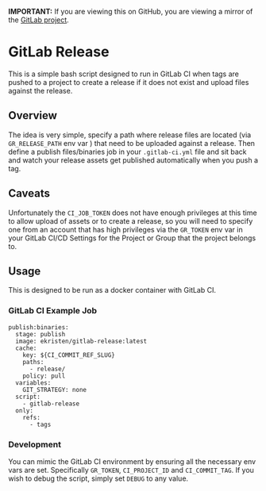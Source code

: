 **IMPORTANT:** If you are viewing this on GitHub, you are viewing a mirror of the [GitLab project](https://gitlab.com/ekristen/gitlab-release).

# GitLab Release

This is a simple bash script designed to run in GitLab CI when tags are pushed to a project to create a release if it does not exist and upload files against the release.

## Overview

The idea is very simple, specify a path where release files are located (via `GR_RELEASE_PATH` env var ) that need to be uploaded against a release. Then define a publish files/binaries job in your `.gitlab-ci.yml` file and sit back and watch your release assets get published automatically when you push a tag.

## Caveats

Unfortunately the `CI_JOB_TOKEN` does not have enough privileges at this time to allow upload of assets or to create a release, so you will need to specify one from an account that has high privileges via the `GR_TOKEN` env var in your GitLab CI/CD Settings for the Project or Group that the project belongs to.

## Usage

This is designed to be run as a docker container with GitLab CI. 

### GitLab CI Example Job

```
publish:binaries:
  stage: publish
  image: ekristen/gitlab-release:latest
  cache:
    key: ${CI_COMMIT_REF_SLUG}
    paths:
      - release/
    policy: pull
  variables:
    GIT_STRATEGY: none
  script:
    - gitlab-release
  only:
    refs:
      - tags
```

### Development

You can mimic the GitLab CI environment by ensuring all the necessary env vars are set. Specifically `GR_TOKEN`, `CI_PROJECT_ID` and `CI_COMMIT_TAG`. If you wish to debug the script, simply set `DEBUG` to any value.
